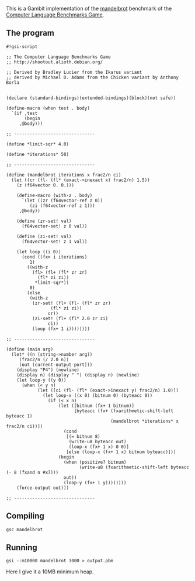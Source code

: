 This is a Gambit implementation of the
[mandelbrot](http://shootout.alioth.debian.org/gp4sandbox/benchmark.php?test=mandelbrot&lang=all)
benchmark of the [Computer Language Benchmarks
Game](Programming_language_shootout "wikilink").

## The program

    #!gsi-script
    
    ;; The Computer Language Benchmarks Game
    ;; http://shootout.alioth.debian.org/
    
    ;; Derived by Bradley Lucier from the Ikarus variant
    ;; derived by Michael D. Adams from the Chicken variant by Anthony Borla
    
    
    (declare (standard-bindings)(extended-bindings)(block)(not safe))
    
    (define-macro (when test . body)
      `(if ,test
           (begin
         ,@body)))
    
    ;; -------------------------------
    
    (define *limit-sqr* 4.0)
    
    (define *iterations* 50)
    
    ;; -------------------------------
    
    (define (mandelbrot iterations x frac2/n ci)
      (let ((cr (fl- (fl* (exact->inexact x) frac2/n) 1.5))
        (z (f64vector 0. 0.)))
    
        (define-macro (with-z . body)
          `(let ((zr (f64vector-ref z 0))
             (zi (f64vector-ref z 1)))
         ,@body))
    
        (define (zr-set! val)
          (f64vector-set! z 0 val))
    
        (define (zi-set! val)
          (f64vector-set! z 1 val))
        
        (let loop ((i 0))
          (cond ((fx> i iterations)
             1)
            ((with-z
              (fl> (fl+ (fl* zr zr)
                (fl* zi zi))
               *limit-sqr*))
             0)
            (else
             (with-z
              (zr-set! (fl+ (fl- (fl* zr zr)
                     (fl* zi zi))
                    cr))
              (zi-set! (fl+ (fl* 2.0 zr zi)
                    ci))
              (loop (fx+ 1 i))))))))
    
    ;; -------------------------------
    
    (define (main arg)
      (let* ((n (string->number arg))
         (frac2/n (/ 2.0 n))
         (out (current-output-port)))
        (display "P4") (newline)
        (display n) (display " ") (display n) (newline)
        (let loop-y ((y 0))
          (when (< y n)
                (let ([ci (fl- (fl* (exact->inexact y) frac2/n) 1.0)])
                  (let loop-x ((x 0) (bitnum 0) (byteacc 0))
                    (if (< x n)
                        (let ([bitnum (fx+ 1 bitnum)]
                              [byteacc (fx+ (fxarithmetic-shift-left byteacc 1)
                                            (mandelbrot *iterations* x frac2/n ci))])
                          (cond
                           [(= bitnum 8)
                            (write-u8 byteacc out)
                            (loop-x (fx+ 1 x) 0 0)]
                           [else (loop-x (fx+ 1 x) bitnum byteacc)]))
                        (begin
                          (when (positive? bitnum)
                                (write-u8 (fxarithmetic-shift-left byteacc (- 8 (fxand n #x7)))
                          out))
                          (loop-y (fx+ 1 y))))))))
        (force-output out)))
    
    ;; -------------------------------

## Compiling

    gsc mandelbrot

## Running

    gsi -:m10000 mandelbrot 3000 > output.pbm

Here I give it a 10MB minimum heap.
